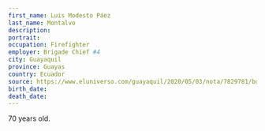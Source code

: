 ```yaml
---
first_name: Luis Modesto Páez
last_name: Montalvo
description: 
portrait: 
occupation: Firefighter
employer: Brigade Chief #4
city: Guayaquil
province: Guayas
country: Ecuador
source: https://www.eluniverso.com/guayaquil/2020/05/03/nota/7829781/bomberos-portenos-lloran-partida-ocho-integrantes
birth_date: 
death_date: 
---
```


70 years old.